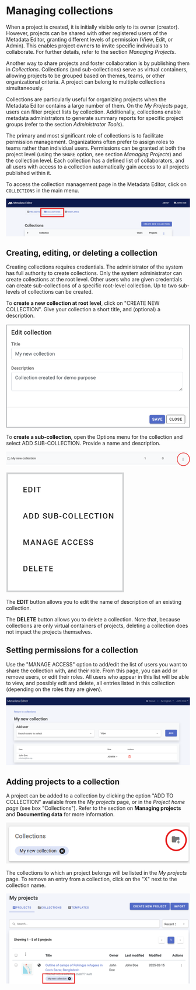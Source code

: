 # Managing collections

When a project is created, it is initially visible only to its owner (creator). However, projects can be shared with other registered users of the Metadata Editor, granting different levels of permission (View, Edit, or Admin). This enables project owners to invite specific individuals to collaborate. For further details, refer to the section *Managing Projects*.

Another way to share projects and foster collaboration is by publishing them in *Collections*. Collections (and sub-collections) serve as virtual containers, allowing projects to be grouped based on themes, teams, or other organizational criteria. A project can belong to multiple collections simultaneously.

Collections are particularly useful for organizing projects when the Metadata Editor contains a large number of them. On the *My Projects* page, users can filter project lists by collection. Additionally, collections enable metadata administrators to generate summary reports for specific project groups (refer to the section *Administrator Tools*).

The primary and most significant role of collections is to facilitate permission management. Organizations often prefer to assign roles to teams rather than individual users. Permissions can be granted at both the project level (using the `SHARE` option, see section *Managing Projects*) and the collection level. Each collection has a defined list of collaborators, and all users with access to a collection automatically gain access to all projects published within it.

To access the collection management page in the Metadata Editor, click on `COLLECTIONS` in the main menu. 

![image](img/ME_UG_v1-0-0_managing_collections_home.png)


## Creating, editing, or deleting a collection

Creating collections requires credentials. The administrator of the system has full authority to create collections. Only the system administrator can create collections at the root level. Other users who are given credentials can create sub-collections of a specific root-level collection. Up to two sub-levels of collections can be created. 

To **create a new collection at root level**, click on "CREATE NEW COLLECTION". Give your collection a short title, and (optional) a description.

![image](img/ME_UG_v1-0-0_managing_collections_edit_popup.png)

To **create a sub-collection**, open the Options menu for the collection and select ADD SUB-COLLECTION. Provide a name and description.

![image](img/ME_UG_v1-0-0_managing_collections_subcollection_dots.png)

![image](img/ME_UG_v1-0-0_managing_collections_subcollection_menu.png)

The **EDIT** button allows you to edit the name of description of an existing collection.

The **DELETE** button allows you to delete a collection. Note that, because collections are only virtual containers of projects, deleting a collection does not impact the projects themselves.


## Setting permissions for a collection

Use the "MANAGE ACCESS" option to add/edit the list of users you want to share the collection with, and their role. From this page, you can add or remove users, or edit their roles. All users who appear in this list will be able to view, and possibly edit and delete, all entries listed in this collection (depending on the roles thay are given).

![image](img/ME_UG_v1-0-0_managing_collections_permissions.png)


## Adding projects to a collection

A project can be added to a collection by clicking the option "ADD TO COLLECTION" available from the *My projects* page, or in the *Project home page* (see box "Collections"). Refer to the section on **Managing projects** and **Documenting data** for more information.

![image](img/ME_UG_v1-0-0_managing_collections_add_to_collection_project_homepage.png)

The collections to which an project belongs will be listed in the *My projects* page. To remove an entry from a collection, click on the "X" next to the collection name.

![image](img/ME_UG_v1-0-0_managing_collections_collection_in_MyProjects.png)
